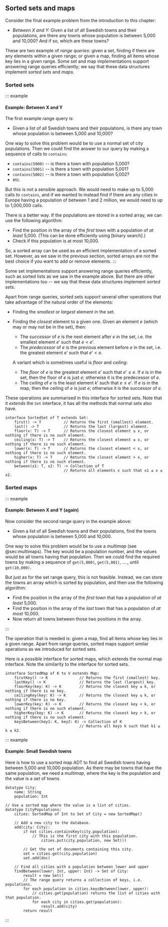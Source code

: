 
## Sorted sets and maps

Consider the final example problem from the introduction to this chapter:

- *Between X and Y:* Given a list of all Swedish towns and their populations, are there any towns whose population is between 5,000 and 10,000? And if so, which are these towns?

These are two example of *range queries*:
given a set, finding if there are any elements within a given range;
or given a map, finding all items whose key lies in a given range.
Some set and map implementations support answering range queries efficiently; we say that these data structures implement *sorted sets* and *maps*.

### Sorted sets

::: example
#### Example: Between X and Y

The first example range query is:

- Given a list of all Swedish towns and their populations, is there any town whose population is between 5,000 and 10,000?

One way to solve this problem would be to use a normal set of city populations.
Then we could find the answer to our query by making a sequence of calls to `contains`:

- `contains(5000)` -- is there a town with population 5,000?
- `contains(5001)` -- is there a town with population 5,001?
- `contains(5002)` -- is there a town with population 5,002?
- etc.

But this is not a sensible approach.
We would need to make up to 5,000 calls to `contains`, and if we wanted to instead find if there are any cities in Europe having a population of between 1 and 2 million, we would need to up to 1,000,000 calls.

There is a better way.
If the populations are stored in a sorted array, we can use the following algorithm:

- Find the position in the array of the *first* town with a population of *at least* 5,000.
  (This can be done efficiently using [binary search].)
- Check if this population is at most 10,000.

So, a sorted array can be used as an efficient implementation of a sorted set.
However, as we saw in the previous section, sorted arrays are not the best choice if you want to add or remove elements.
:::

Some set implementations support answering range queries efficiently, such as sorted lists as we saw in the example above.
But there are other implementations too -- we say that these data structures implement *sorted sets*.

Apart from range queries, sorted sets support several other operations that take advantage of the natural order of the elements:

-   Finding the *smallest* or *largest* element in the set.

-   Finding the *closest* element to a given one.
    Given an element $e$ (which may or may not be in the set), then:

    -   The *successor* of $e$ is the next element after $e$ in the set,
        i.e. the smallest element $e'$ such that $e < e'$.
    -   The *predecessor* of $e$ is the previous element before $e$ in the set,
        i.e. the greatest element $e'$ such that $e' < e$.

    A variant which is sometimes useful is *floor* and *ceiling*:

    -   The *floor* of $e$ is the greatest element $e'$ such that $e' \leq e$.
        If $e$ is in the set, then the floor of $e$ is just $e$; otherwise it is the predecessor of $e$.
    -   The *ceiling* of $e$ is the least element $k'$ such that $e \leq e'$.
        If $e$ is in the map, then the ceiling of $e$ is just $e$; otherwise it is the successor of $e$.

These operations are summarised in this interface for sorted sets.
Note that it *extends* the `Set` interface, it has all the methods that normal sets also have.

    interface SortedSet of T extends Set:
        first() -> T          // Returns the first (smallest) element.
        last() -> T           // Returns the last (largest) element.
        floor(x: T) -> T      // Returns the closest element ≤ x, or nothing if there is no such element.
        ceiling(x: T) -> T    // Returns the closest element ≤ x, or nothing if there is no such element.
        lower(x: T) -> T      // Returns the closest element < x, or nothing if there is no such element.
        higher(x: T) -> T     // Returns the closest element > x, or nothing if there is no such element.
        between(x1: T, x2: T) -> Collection of T
                              // Returns all elements x such that x1 ≤ x ≤ x2.

### Sorted maps

::: example
#### Example: Between X and Y (again)

Now consider the second range query in the example above:

- Given a list of all Swedish towns and their populations, find the towns whose population is between 5,000 and 10,000.

One way to solve this problem would be to use a *multimap* (see @sec:multimaps).
The key would be a population number, and the values would be all towns having that population.
Then we could find the required towns by making a sequence of `get(5,000)`, `get(5,001)`, ...., until `get(10,000)`.

But just as for the set range query, this is not feasible.
Instead, we can store the towns an array which is sorted by population, and then use the following algorithm:

- Find the position in the array of the *first* town that has a population of *at least* 5,000.
- Find the position in the array of the *last* town that has a population of *at most* 10,000.
- Now return all towns between those two positions in the array.

:::

The operation that is needed is: given a map, find all items whose key lies in a given range.
Apart from range queries, sorted maps support similar operations as we introduced for sorted sets.

Here is a possible interface for sorted maps, which extends the normal map interface.
Note the similarity to the interface for sorted sets.

    interface SortedMap of K to V extends Map:
        firstKey() -> K              // Returns the first (smallest) key.
        lastKey() -> K               // Returns the last (largest) key.
        floorKey(key: K) -> K        // Returns the closest key ≤ k, or nothing if there is no key.
        ceilingKey(key: K) -> K      // Returns the closest key ≤ k, or nothing if there is no key.
        lowerKey(key: K) -> K        // Returns the closest key < k, or nothing if there is no such element.
        higherKey(key: K) -> K       // Returns the closest key > k, or nothing if there is no such element.
        keysBetween(key1: K, key2: K) -> Collection of K
                                     // Returns all keys k such that k1 ≤ k ≤ k2.


::: example
#### Example: Small Swedish towns

Here is how to use a sorted map ADT to find all Swedish towns having
between 5,000 and 10,000 population. As there may be towns that have the
same population, we need a *multimap*, where the key is the population and the value is a *set* of towns.

    datatype City:
        name: String
        population: Int

    // Use a sorted map where the value is a list of cities.
    datatype CityPopulations:
        cities: SortedMap of Int to Set of City = new SortedMap()

        // Add a new city to the database.
        add(city: City):
            if not cities.containsKey(city.population):
                // This is the first city with this population.
                    cities.put(city.population, new Set())

            // Get the set of documents containing this city.
            set = cities.get(city.population)
            set.add(doc)

        // Find all cities with a population between lower and upper
        findBetween(lower: Int, upper: Int) -> Set of City:
            result = new Set()
            // The range query returns a collection of keys, i.e. populations.
            for each population in cities.keysBetween(lower, upper):
                // cities.get(population) returns the list of cities with that population.
                for each city in cities.get(population):
                    result.add(city)
            return result

:::

